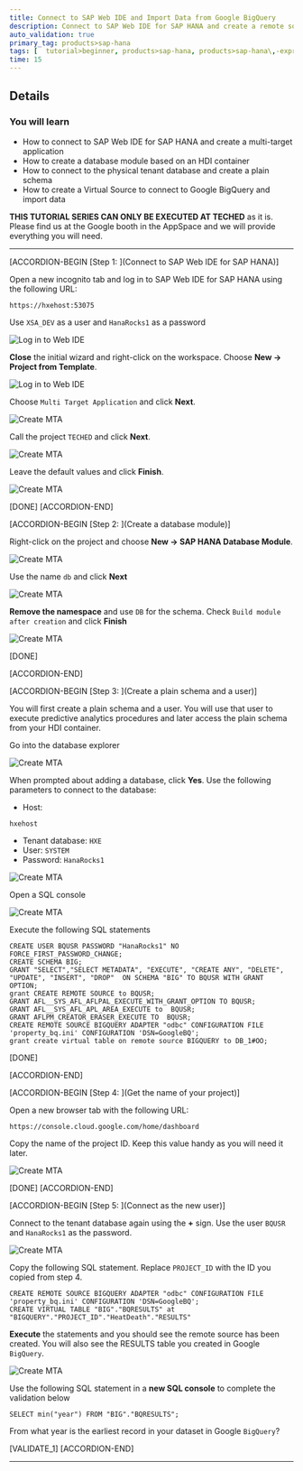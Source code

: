 ```yaml
---
title: Connect to SAP Web IDE and Import Data from Google BigQuery
description: Connect to SAP Web IDE for SAP HANA and create a remote source
auto_validation: true
primary_tag: products>sap-hana
tags: [  tutorial>beginner, products>sap-hana, products>sap-hana\,-express-edition, products>sap-web-ide ]
time: 15
---
```



## Details
### You will learn  
  - How to connect to SAP Web IDE for SAP HANA and create a multi-target application
  - How to create a database module based on an HDI container
  - How to connect to the physical tenant database and create a plain schema
  - How to create a Virtual Source to connect to Google BigQuery and import data

**THIS TUTORIAL SERIES CAN ONLY BE EXECUTED AT TECHED**  as it is. Please find us at the Google booth in the AppSpace and we will provide everything you will need.

---

[ACCORDION-BEGIN [Step 1: ](Connect to SAP Web IDE for SAP HANA)]

Open a new incognito tab and log in to SAP Web IDE for SAP HANA using the following URL:

```text
https://hxehost:53075
```
Use `XSA_DEV` as a user and `HanaRocks1` as a password

![Log in to Web IDE](1.png)

**Close** the initial wizard and right-click on the workspace. Choose **New -> Project from Template**.

![Log in to Web IDE](2.png)

Choose `Multi Target Application` and click **Next**.

![Create MTA](3.png)

Call the project `TECHED` and click **Next**.

![Create MTA](4.png)

Leave the default values and click **Finish**.

![Create MTA](5.png)


[DONE]
[ACCORDION-END]

[ACCORDION-BEGIN [Step 2: ](Create a database module)]

Right-click on the project and choose **New -> SAP HANA Database Module**.

![Create MTA](6.png)

Use the name `db` and click **Next**

![Create MTA](7.png)

**Remove the namespace** and use `DB` for the schema. Check `Build module after creation` and click **Finish**

![Create MTA](8.png)

[DONE]

[ACCORDION-END]


[ACCORDION-BEGIN [Step 3: ](Create a plain schema and a user)]

You will first create a plain schema and a user. You will use that user to execute predictive analytics procedures and later access the plain schema from your HDI container.

Go into the database explorer

![Create MTA](10.png)

When prompted about adding a database, click **Yes**.
Use the following parameters to connect to the database:

- Host:
```text
hxehost
```
- Tenant database: `HXE`
- User: `SYSTEM`
- Password: `HanaRocks1`

![Create MTA](9.png)

Open a SQL console

![Create MTA](11.png)

Execute the following SQL statements

```text
CREATE USER BQUSR PASSWORD "HanaRocks1" NO FORCE_FIRST_PASSWORD_CHANGE;
CREATE SCHEMA BIG;
GRANT "SELECT","SELECT METADATA", "EXECUTE", "CREATE ANY", "DELETE", "UPDATE", "INSERT", "DROP"  ON SCHEMA "BIG" TO BQUSR WITH GRANT OPTION;
grant CREATE REMOTE SOURCE to BQUSR;
GRANT AFL__SYS_AFL_AFLPAL_EXECUTE_WITH_GRANT_OPTION TO BQUSR;
GRANT AFL__SYS_AFL_APL_AREA_EXECUTE to  BQUSR;
GRANT AFLPM_CREATOR_ERASER_EXECUTE TO  BQUSR;
CREATE REMOTE SOURCE BIGQUERY ADAPTER "odbc" CONFIGURATION FILE 'property_bq.ini' CONFIGURATION 'DSN=GoogleBQ';
grant create virtual table on remote source BIGQUERY to DB_1#OO;

```

[DONE]

[ACCORDION-END]

[ACCORDION-BEGIN [Step 4: ](Get the name of your project)]

Open a new browser tab with the following URL:

```text
https://console.cloud.google.com/home/dashboard
```

Copy the name of the project ID. Keep this value handy as you will need it later.

![Create MTA](projid.png)

[DONE]
[ACCORDION-END]

[ACCORDION-BEGIN [Step 5: ](Connect as the new user)]

Connect to the tenant database again using the **+** sign. Use the user `BQUSR` and `HanaRocks1` as the password.

![Create MTA](12.png)

Copy the following SQL statement. Replace `PROJECT_ID` with the ID you copied from step 4.

```text
CREATE REMOTE SOURCE BIGQUERY ADAPTER "odbc" CONFIGURATION FILE 'property_bq.ini' CONFIGURATION 'DSN=GoogleBQ';
CREATE VIRTUAL TABLE "BIG"."BQRESULTS" at "BIGQUERY"."PROJECT_ID"."HeatDeath"."RESULTS"
```

**Execute** the statements and you should see the remote source has been created. You will also see the RESULTS table you created in Google `BigQuery`.

![Create MTA](14.png)

Use the following SQL statement in a **new SQL console** to complete the validation below

```text
SELECT min("year") FROM "BIG"."BQRESULTS";
```

From what year is the earliest record in your dataset in Google `BigQuery`?


[VALIDATE_1]
[ACCORDION-END]

---

